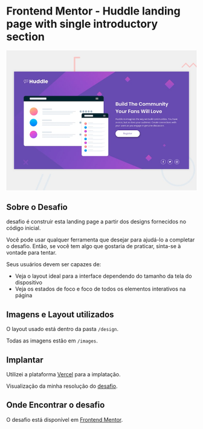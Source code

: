 # Frontend Mentor - Huddle landing page with single introductory section

![Design preview for the Huddle landing page with single introductory section](./design/desktop-preview.jpg)

## Sobre o Desafio

desafio é construir esta landing page a partir dos designs fornecidos no código inicial.

Você pode usar qualquer ferramenta que desejar para ajudá-lo a completar o desafio. Então, se você tem algo que gostaria de praticar, sinta-se à vontade para tentar.

Seus usuários devem ser capazes de:

- Veja o layout ideal para a interface dependendo do tamanho da tela do dispositivo
- Veja os estados de foco e foco de todos os elementos interativos na página

## Imagens e Layout utilizados

O layout usado está dentro da pasta `/design`.

Todas as imagens estão em `/images`.

## Implantar

Utilizei a plataforma [Vercel](https://vercel.com/) para a implatação.

Visualização da minha resolução do [desafio](https://desafios-blog-preview-card.vercel.app/).

## Onde Encontrar o desafio

O desafio está disponível em [Frontend Mentor](https://www.frontendmentor.io/).
